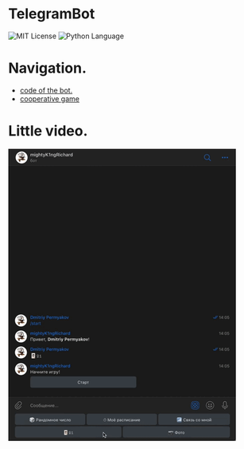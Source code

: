 # TelegramBot
<img src="https://img.shields.io/github/license/DimaPermyakov/IU5?color=brightgreen" alt="MIT License"> <img src="https://img.shields.io/badge/language-Python-green.svg" alt="Python Language">

# Navigation.
- [code of the bot.](https://github.com/mightyK1ngRichard/TelegramBot/blob/main/main.py)
- [cooperative game](https://github.com/mightyK1ngRichard/TelegramBot/blob/main/game.py)

# Little video.
![21](pictures/telebot-21.gif)
